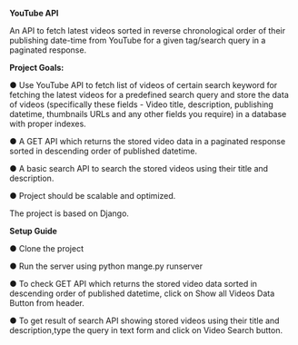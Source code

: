 ****YouTube API****

An API to fetch latest videos sorted in reverse chronological order of their publishing date-time from YouTube for a given tag/search query in a paginated response.

**Project Goals:**

● Use YouTube API to fetch list of videos of certain search keyword for fetching the latest videos for a predefined search query and store the data of videos (specifically these fields - Video title, description, publishing datetime, thumbnails URLs and any other fields you require) in a database
with proper indexes.

● A GET API which returns the stored video data in a paginated response sorted in
descending order of published datetime.

● A basic search API to search the stored videos using their title and description.

● Project should be scalable and optimized.


The project is based on Django.

**Setup Guide**

● Clone the project

● Run the server using python mange.py runserver

● To check GET API which returns the stored video data sorted in descending order of published datetime, click on Show all Videos Data Button from header.

● To get result of search API showing stored videos using their title and description,type the query in text form and click on Video Search button.
